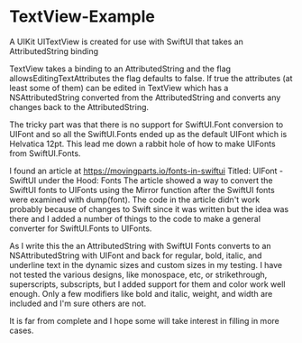 # TextView-Example

A UIKit UITextView is created for use with SwiftUI that takes an AttributedString binding

TextView takes a binding to an AttributedString and the flag allowsEditingTextAttributes
the flag defaults to false. If true the attributes (at least some of them) can be edited
in TextView which has a NSAttributedString converted from the AttributedString and converts
any changes back to the AttributedString.  

The tricky part was that there is no support for SwiftUI.Font conversion to UIFont and so all
the SwiftUI.Fonts ended up as the default UIFont which is Helvatica 12pt.  This lead me down a
rabbit hole of how to make UIFonts from SwiftUI.Fonts.  

I found an article at https://movingparts.io/fonts-in-swiftui 
Titled: UIFont - SwiftUI under the Hood: Fonts 
The article showed a way to convert the SwiftUI fonts to UIFonts using the Mirror function after the 
SwiftUI fonts were examined with dump(font).  The code in the article didn't work probably because of 
changes to Swift since it was written but the idea was there and I added a number of things to the code
to make a general converter for SwiftUI.Fonts to UIFonts.  

As I write this the an AttributedString with SwiftUI Fonts converts to an NSAttributedString with UIFont and back for
regular, bold, italic, and underline text in the dynamic sizes and custom sizes in my testing.  I have not tested the 
various designs, like monospace, etc, or strikethrough, superscripts, subscripts, but I added support for them and color work
well enough.  Only a few modifiers like bold and italic, weight, and width are included and I'm sure others are not. 

It is far from complete and I hope some will take interest in filling in more cases. 
